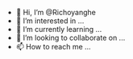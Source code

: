- 👋 Hi, I’m @Richoyanghe
- 👀 I’m interested in ...
- 🌱 I’m currently learning ...
- 💞️ I’m looking to collaborate on ...
- 📫 How to reach me ...

<!---
Richoyanghe/Richoyanghe is a ✨ special ✨ repository because its `README.md` (this file) appears on your GitHub profile.
You can click the Preview link to take a look at your changes.
--->
